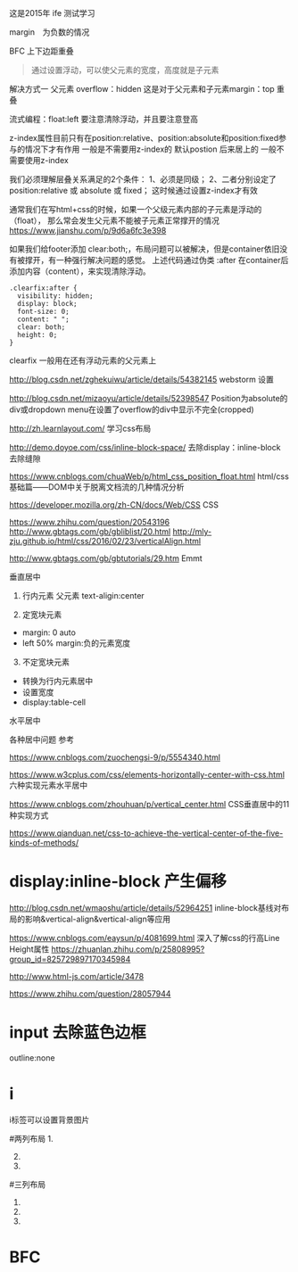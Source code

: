 这是2015年 ife 测试学习

margin　为负数的情况

BFC 上下边距重叠
> 通过设置浮动，可以使父元素的宽度，高度就是子元素

解决方式一 父元素 overflow：hidden 这是对于父元素和子元素margin：top 重叠

流式编程：float:left  要注意清除浮动，并且要注意登高

z-index属性目前只有在position:relative、position:absolute和position:fixed参与的情况下才有作用
一般是不需要用z-index的 默认postion 后来居上的
一般不需要使用z-index

我们必须理解层叠关系满足的2个条件：
1、必须是同级；
2、二者分别设定了position:relative 或 absolute 或 fixed；
这时候通过设置z-index才有效

通常我们在写html+css的时候，如果一个父级元素内部的子元素是浮动的（float），
那么常会发生父元素不能被子元素正常撑开的情况  https://www.jianshu.com/p/9d6a6fc3e398

如果我们给footer添加 clear:both;，布局问题可以被解决，但是container依旧没有被撑开，有一种强行解决问题的感觉。
上述代码通过伪类 :after 在container后添加内容（content），来实现清除浮动。

```
.clearfix:after {
  visibility: hidden;
  display: block;
  font-size: 0;
  content: " ";
  clear: both;
  height: 0;
}
```
clearfix 一般用在还有浮动元素的父元素上


http://blog.csdn.net/zghekuiwu/article/details/54382145 webstorm 设置

http://blog.csdn.net/mizaoyu/article/details/52398547 Position为absolute的div或dropdown menu在设置了overflow的div中显示不完全(cropped)


http://zh.learnlayout.com/ 学习css布局


http://demo.doyoe.com/css/inline-block-space/  去除display：inline-block 去除缝隙

https://www.cnblogs.com/chuaWeb/p/html_css_position_float.html html/css基础篇——DOM中关于脱离文档流的几种情况分析











https://developer.mozilla.org/zh-CN/docs/Web/CSS         CSS


https://www.zhihu.com/question/20543196
http://www.gbtags.com/gb/gbliblist/20.html
http://mly-zju.github.io/html/css/2016/02/23/verticalAlign.html

http://www.gbtags.com/gb/gbtutorials/29.htm Emmt


垂直居中

1. 行内元素
父元素 text-aligin:center

2. 定宽块元素
- margin: 0 auto
- left 50% margin:负的元素宽度
3. 不定宽块元素
- 转换为行内元素居中
- 设置宽度 
- display:table-cell





水平居中












各种居中问题 参考

https://www.cnblogs.com/zuochengsi-9/p/5554340.html


https://www.w3cplus.com/css/elements-horizontally-center-with-css.html   六种实现元素水平居中



https://www.cnblogs.com/zhouhuan/p/vertical_center.html CSS垂直居中的11种实现方式


https://www.qianduan.net/css-to-achieve-the-vertical-center-of-the-five-kinds-of-methods/



# display:inline-block 产生偏移
http://blog.csdn.net/wmaoshu/article/details/52964251  inline-block基线对布局的影响&vertical-align&vertical-align等应用


https://www.cnblogs.com/eaysun/p/4081699.html  深入了解css的行高Line Height属性
https://zhuanlan.zhihu.com/p/25808995?group_id=825729897170345984

http://www.html-js.com/article/3478

https://www.zhihu.com/question/28057944
# input 去除蓝色边框
outline:none

# i
i标签可以设置背景图片



#两列布局
1. 

2. 

3. 

#三列布局

1. 

2.


3.





# BFC 












